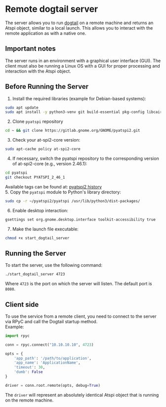 # Remote dogtail server
The server allows you to run [dogtail](https://gitlab.com/dogtail/dogtail) on a remote machine and returns an Atspi object, similar to a local launch. This allows you to interact with the remote application as with a native one.
## Important notes
The server runs in an environment with a graphical user interface (GUI). The client must also be running a Linux OS with a GUI for proper processing and interaction with the Atspi object.  
## Before Running the Server
1. Install the required libraries (example for Debian-based systems):
```bash
sudo apt update
sudo apt install -y python3-venv git build-essential pkg-config libcairo2-dev python3-dev libgirepository1.0-dev python3-pyatspi at-spi2-core 
```
2. Clone `pyatspi` repository
```bash
cd ~ && git clone https://gitlab.gnome.org/GNOME/pyatspi2.git 
```
3. Check your at-spi2-core version:
```bash
sudo apt-cache policy at-spi2-core 
```
4. If necessary, switch the pyatspi repository to the corresponding version of at-spi2-core (e.g., version 2.46.1):
```bash
cd pyatspi
git checkout PYATSPI_2_46_1
```
Available tags can be found at: [pyatspi2 history](https://gitlab.gnome.org/GNOME/pyatspi2/-/commits/master/?ref_type=HEADS)  
5. Copy the `pyatspi` module to Python's library directory:
```bash
sudo cp -r ~/pyatspi2/pyatspi /usr/lib/python3/dist-packages/
```
6. Enable desktop interaction:
```bash
gsettings set org.gnome.desktop.interface toolkit-accessibility true 
```
7. Make the launch file executable:
```bash
chmod +x start_dogtail_server
```

## Running the Server
To start the server, use the following command:
```bash
./start_dogtail_server 4723
```
Where `4723` is the port on which the server will listen. The default port is `8080`.

## Client side
To use the service from a remote client, you need to connect to the server via RPyC and call the Dogtail startup method.     
Example:
```python
import rpyc

conn = rpyc.connect("10.10.10.10", 4723)

opts = {
    'app_path': '/path/to/application',
    'app_name': 'ApplicationName',
    'timeout': 30,
    'dumb': False
}

driver = conn.root.remote(opts, debug=True)
```

The `driver` will represent an absolutely identical Atspi object that is running on the remote machine.
